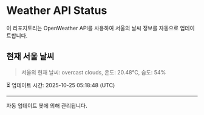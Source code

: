 
# Weather API Status

이 리포지토리는 OpenWeather API를 사용하여 서울의 날씨 정보를 자동으로 업데이트합니다.

## 현재 서울 날씨
> 서울의 현재 날씨: overcast clouds, 온도: 20.48°C, 습도: 54%

⏳ 업데이트 시간: 2025-10-25 05:18:48 (UTC)

---
자동 업데이트 봇에 의해 관리됩니다.
